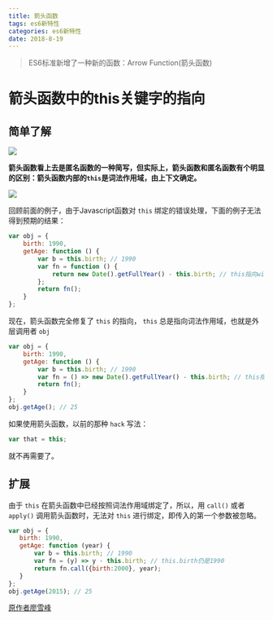 ```yaml
---
title: 箭头函数
tags: es6新特性
categories: es6新特性
date: 2018-8-19
---
```


> ES6标准新增了一种新的函数：Arrow Function(箭头函数)

# 箭头函数中的this关键字的指向

## 简单了解

![](/mdImg/箭头函数2.png)

**箭头函数看上去是匿名函数的一种简写，但实际上，箭头函数和匿名函数有个明显的区别：箭头函数内部的`this`是词法作用域，由上下文确定。**

![](/mdImg/箭头函数1.png)

<!--more-->

回顾前面的例子，由于Javascript函数对 `this` 绑定的错误处理，下面的例子无法得到预期的结果：

```js
var obj = {
    birth: 1990,
    getAge: function () {
        var b = this.birth; // 1990
        var fn = function () {
            return new Date().getFullYear() - this.birth; // this指向window或undefined
        };
        return fn();
    }
};
```

现在，箭头函数完全修复了 `this` 的指向， `this` 总是指向词法作用域，也就是外层调用者 `obj`

```js
var obj = {
    birth: 1990,
    getAge: function () {
        var b = this.birth; // 1990
        var fn = () => new Date().getFullYear() - this.birth; // this指向obj对象
        return fn();
    }
};
obj.getAge(); // 25
```

如果使用箭头函数，以前的那种 `hack` 写法：

```js
var that = this;
```

就不再需要了。

## 扩展

由于 `this` 在箭头函数中已经按照词法作用域绑定了，所以，用 `call()` 或者 `apply()` 调用箭头函数时，无法对 `this` 进行绑定，即传入的第一个参数被忽略。

 ```js
var obj = {
    birth: 1990,
    getAge: function (year) {
        var b = this.birth; // 1990
        var fn = (y) => y - this.birth; // this.birth仍是1990
        return fn.call({birth:2000}, year);
    }
};
obj.getAge(2015); // 25
 ```

[原作者廖雪峰](https://www.liaoxuefeng.com/wiki/001434446689867b27157e896e74d51a89c25cc8b43bdb3000/001438565969057627e5435793645b7acaee3b6869d1374000)